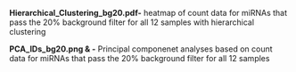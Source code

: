 
**Hierarchical_Clustering_bg20.pdf-** heatmap of count data for miRNAs that pass the 20% background filter for all 12 samples with hierarchical clustering


**PCA_IDs_bg20.png & -** Principal componenet analyses based on count data for miRNAs that pass the 20% background filter for all 12 samples
